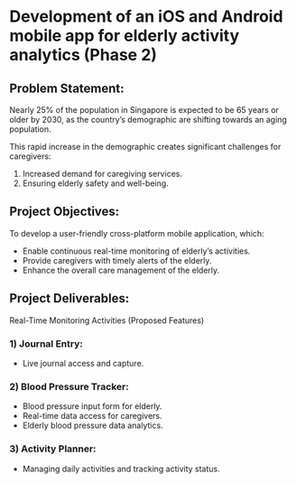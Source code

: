# Development of an iOS and Android mobile app for elderly activity analytics (Phase 2)

## Problem Statement:
Nearly 25% of the population in Singapore is expected to be 65 years or older by 2030, as the country’s demographic are shifting towards an aging population. 

This rapid increase in the demographic creates significant challenges for caregivers:
1) Increased demand for caregiving services.
2) Ensuring elderly safety and well-being.

## Project Objectives:
To develop a user-friendly cross-platform mobile application, which:
- Enable continuous real-time monitoring of elderly’s activities.
- Provide caregivers with timely alerts of the elderly.
- Enhance the overall care management of the elderly.

## Project Deliverables:
Real-Time Monitoring Activities (Proposed Features)
### 1) Journal Entry:
- Live journal access and capture.
  
### 2) Blood Pressure Tracker: 
- Blood pressure input form for elderly.
- Real-time data access for caregivers.
- Elderly blood pressure data analytics.

### 3) Activity Planner: 
- Managing daily activities and tracking activity status.
